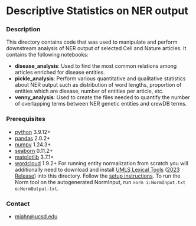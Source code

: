 # Descriptive Statistics on NER output

### Description
This directory contains code that was used to manipulate and perform downstream analysis of NER output of selected Cell and Nature articles. It contains the following notebooks:
- **disease_analysis**: Used to find the most common relations among articles enriched for disease entities.
- **pickle_analysis**: Perform various quantitative and qualitative statistics about NER output such as distribution of word lengths, proportion of entities which are disease, number of entities per article, etc.
- **venny_analysis**: Used to create the files needed to quantify the number of overlapping terms between NER genetic entities and crewDB terms.

### Prerequisites
- [python](https://www.python.org/downloads/) 3.9.12+
- [pandas](https://pandas.pydata.org/docs/getting_started/install.html) 2.0.2+
- [numpy](https://numpy.org/install/) 1.24.3+
- [seaborn](https://seaborn.pydata.org/installing.html) 0.11.2+
- [matplotlib](https://matplotlib.org/stable/users/installing/index.html) 3.7.1+
- [wordcloud](https://pypi.org/project/wordcloud/) 1.9.2+
For running entity normalization from scratch you will additionally need to download and install [UMLS Lexical Tools](https://lhncbc.nlm.nih.gov/LSG/Projects/lvg/current/docs/userDoc/install/install.html) ([2023 Release](https://lhncbc.nlm.nih.gov/LSG/Projects/lvg/current/docs/userDoc/install/releaseNotes.html)) into this directory. Follow the [setup instructions](https://lhncbc.nlm.nih.gov/LSG/Projects/lvg/current/docs/userDoc/install/install.html). To run the Norm tool on the autogenerated NormInput, run `norm i:NormInput.txt o:NormOutput.txt`.

### Contact
- miahn@ucsd.edu